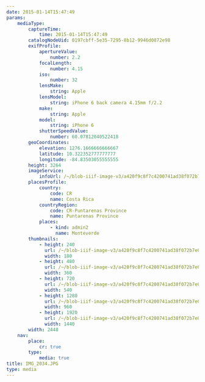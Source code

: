 ```yaml
---
date: 2015-01-14T15:47:49
params:
    mediaType:
        captureTime:
            time: 2015-01-14T15:47:49
        catalogNodeUid: 0197cbff-5e35-7295-8b12-9946d0872e98
        exifProfile:
            apertureValue:
                number: 2.2
            focalLength:
                number: 4.15
            iso:
                number: 32
            lensMake:
                string: Apple
            lensModel:
                string: iPhone 6 back camera 4.15mm f/2.2
            make:
                string: Apple
            model:
                string: iPhone 6
            shutterSpeedValue:
                number: 60.07812040522418
        geoCoordinates:
            elevation: 1276.1666666666667
            latitude: 10.322352777777777
            longitude: -84.83503055555555
        height: 3264
        imageService:
            infoUrl: /~/blob-iiif-image-v3/a420f9c8f7c4200741ad38f072b7e06435de02d5367316562130358cea6d708e/info.json
        placesProfile:
            country:
                code: CR
                name: Costa Rica
            countryRegion:
                code: CR-Puntarenas Province
                name: Puntarenas Province
            places:
                - kind: admin2
                  name: Monteverde
        thumbnails:
            - height: 240
              url: /~/blob-iiif-image-v3/a420f9c8f7c4200741ad38f072b7e06435de02d5367316562130358cea6d708e/full/180%2C240/0/default.jpg
              width: 180
            - height: 480
              url: /~/blob-iiif-image-v3/a420f9c8f7c4200741ad38f072b7e06435de02d5367316562130358cea6d708e/full/360%2C480/0/default.jpg
              width: 360
            - height: 720
              url: /~/blob-iiif-image-v3/a420f9c8f7c4200741ad38f072b7e06435de02d5367316562130358cea6d708e/full/540%2C720/0/default.jpg
              width: 540
            - height: 1280
              url: /~/blob-iiif-image-v3/a420f9c8f7c4200741ad38f072b7e06435de02d5367316562130358cea6d708e/full/960%2C1280/0/default.jpg
              width: 960
            - height: 1920
              url: /~/blob-iiif-image-v3/a420f9c8f7c4200741ad38f072b7e06435de02d5367316562130358cea6d708e/full/1440%2C1920/0/default.jpg
              width: 1440
        width: 2448
    nav:
        place:
            cr: true
        type:
            media: true
title: IMG_2034.JPG
type: media
---
```

